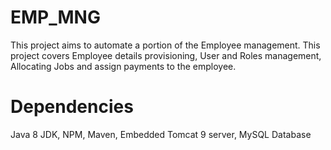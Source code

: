 # EMP_MNG
This project aims to automate a portion of the Employee management. This project covers Employee details provisioning, User and Roles management, Allocating Jobs and assign payments to the employee.

# Dependencies
Java 8 JDK,
NPM,
Maven,
Embedded Tomcat 9 server,
MySQL Database